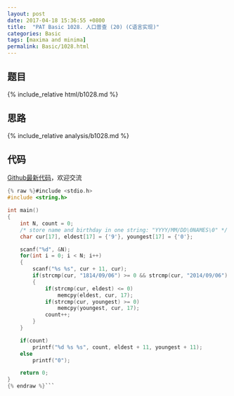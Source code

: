 ```yaml
---
layout: post
date: 2017-04-18 15:36:55 +0800
title:  "PAT Basic 1028. 人口普查 (20) (C语言实现)"
categories: Basic
tags: [maxima and minima]
permalink: Basic/1028.html
---
```


## 题目

{% include_relative html/b1028.md %}

## 思路

{% include_relative analysis/b1028.md %}

## 代码

[Github最新代码](https://github.com/OliverLew/PAT/blob/master/PATBasic/1028.c)，欢迎交流

```c
{% raw %}#include <stdio.h>
#include <string.h>

int main()
{
    int N, count = 0;
    /* store name and birthday in one string: "YYYY/MM/DD\0NAMES\0" */
    char cur[17], eldest[17] = {'9'}, youngest[17] = {'0'};

    scanf("%d", &N);
    for(int i = 0; i < N; i++)
    {
        scanf("%s %s", cur + 11, cur);
        if(strcmp(cur, "1814/09/06") >= 0 && strcmp(cur, "2014/09/06") <= 0)
        {
            if(strcmp(cur, eldest) <= 0)
                memcpy(eldest, cur, 17);
            if(strcmp(cur, youngest) >= 0)
                memcpy(youngest, cur, 17);
            count++;
        }
    }

    if(count)
        printf("%d %s %s", count, eldest + 11, youngest + 11);
    else
        printf("0");

    return 0;
}
{% endraw %}```